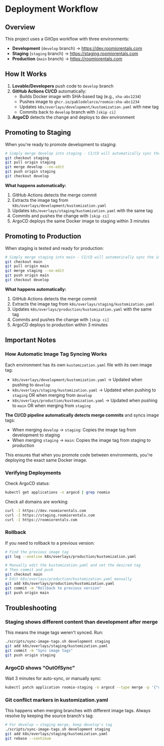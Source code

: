 # Deployment Workflow

## Overview

This project uses a GitOps workflow with three environments:
- **Development** (`develop` branch) → https://dev.roomiorentals.com
- **Staging** (`staging` branch) → https://staging.roomiorentals.com  
- **Production** (`main` branch) → https://roomiorentals.com

## How It Works

1. **Lovable/Developers** push code to `develop` branch
2. **GitHub Actions CI/CD** automatically:
   - Builds Docker image with SHA-based tag (e.g., `sha-abc1234`)
   - Pushes image to `ghcr.io/pablodelarco/roomio:sha-abc1234`
   - Updates `k8s/overlays/development/kustomization.yaml` with new tag
   - Commits back to `develop` branch with `[skip ci]`
3. **ArgoCD** detects the change and deploys to dev environment

## Promoting to Staging

When you're ready to promote development to staging:

```bash
# Simply merge develop into staging - CI/CD will automatically sync the image tag!
git checkout staging
git pull origin staging
git merge develop --no-edit
git push origin staging
git checkout develop
```

**What happens automatically:**
1. GitHub Actions detects the merge commit
2. Extracts the image tag from `k8s/overlays/development/kustomization.yaml`
3. Updates `k8s/overlays/staging/kustomization.yaml` with the same tag
4. Commits and pushes the change with `[skip ci]`
5. ArgoCD deploys the same Docker image to staging within 3 minutes

## Promoting to Production

When staging is tested and ready for production:

```bash
# Simply merge staging into main - CI/CD will automatically sync the image tag!
git checkout main
git pull origin main
git merge staging --no-edit
git push origin main
git checkout develop
```

**What happens automatically:**
1. GitHub Actions detects the merge commit
2. Extracts the image tag from `k8s/overlays/staging/kustomization.yaml`
3. Updates `k8s/overlays/production/kustomization.yaml` with the same tag
4. Commits and pushes the change with `[skip ci]`
5. ArgoCD deploys to production within 3 minutes

## Important Notes

### How Automatic Image Tag Syncing Works

Each environment has its own `kustomization.yaml` file with its own image tag:
- `k8s/overlays/development/kustomization.yaml` → Updated when pushing to `develop`
- `k8s/overlays/staging/kustomization.yaml` → Updated when pushing to `staging` OR when merging from `develop`
- `k8s/overlays/production/kustomization.yaml` → Updated when pushing to `main` OR when merging from `staging`

**The CI/CD pipeline automatically detects merge commits** and syncs image tags:
- When merging `develop` → `staging`: Copies the image tag from development to staging
- When merging `staging` → `main`: Copies the image tag from staging to production

This ensures that when you promote code between environments, you're deploying the exact same Docker image.

### Verifying Deployments

Check ArgoCD status:
```bash
kubectl get applications -n argocd | grep roomio
```

Check all domains are working:
```bash
curl -I https://dev.roomiorentals.com
curl -I https://staging.roomiorentals.com
curl -I https://roomiorentals.com
```

### Rollback

If you need to rollback to a previous version:

```bash
# Find the previous image tag
git log --oneline k8s/overlays/production/kustomization.yaml

# Manually edit the kustomization.yaml and set the desired tag
# Then commit and push
git checkout main
# Edit k8s/overlays/production/kustomization.yaml manually
git add k8s/overlays/production/kustomization.yaml
git commit -m "Rollback to previous version"
git push origin main
```

## Troubleshooting

### Staging shows different content than development after merge

This means the image tags weren't synced. Run:
```bash
./scripts/sync-image-tags.sh development staging
git add k8s/overlays/staging/kustomization.yaml
git commit -m "Sync image tags"
git push origin staging
```

### ArgoCD shows "OutOfSync"

Wait 3 minutes for auto-sync, or manually sync:
```bash
kubectl patch application roomio-staging -n argocd --type merge -p '{"operation":{"initiatedBy":{"username":"admin"},"sync":{"revision":"HEAD"}}}'
```

### Git conflict markers in kustomization.yaml

This happens when merging branches with different image tags. Always resolve by keeping the source branch's tag:
```bash
# For develop → staging merge, keep develop's tag
./scripts/sync-image-tags.sh development staging
git add k8s/overlays/staging/kustomization.yaml
git rebase --continue
```

